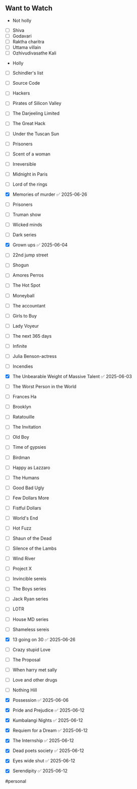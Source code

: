 ## Want to Watch

- Not holly

- [ ] Shiva
- [ ] Godavari
- [ ] Raktha charitra
- [ ] Uttama villain
- [ ] Ozhivudivasathe Kali

- Holly   

- [ ] Schindler's list
- [ ] Source Code
- [ ] Hackers
- [ ] Pirates of Silicon Valley
- [ ] The Darjeeling Limited
- [ ] The Great Hack
- [ ] Under the Tuscan Sun
- [ ] Prisoners
- [ ] Scent of a woman
- [ ] Irreversible
- [ ] Midnight in Paris
- [ ] Lord of the rings
- [x] Memories of murder ✅ 2025-06-26
- [ ] Prisoners
- [ ] Truman show
- [ ] Wicked minds
- [ ] Dark series
- [x] Grown ups ✅ 2025-06-04
- [ ] 22nd jump street
- [ ] Shogun
- [ ] Amores Perros
- [ ] The Hot Spot
- [ ] Moneyball
- [ ] The accountant
- [ ] Girls to Buy
- [ ] Lady Voyeur
- [ ] The next 365 days
- [ ] Infinite
- [ ] Julia Benson-actress
- [ ] Incendies
- [x] The Unbearable Weight of Massive Talent ✅ 2025-06-03
- [ ] The Worst Person in the World
- [ ] Frances Ha
- [ ] Brooklyn
- [ ] Ratatouille
- [ ] The Invitation
- [ ] Old Boy
- [ ] Time of gypsies
- [ ] Birdman
- [ ] Happy as Lazzaro
- [ ] The Humans
- [ ] Good Bad Ugly
- [ ] Few Dollars More
- [ ] Fistful Dollars
- [ ] World's End
- [ ] Hot Fuzz
- [ ] Shaun of the Dead
- [ ] Silence of the Lambs
- [ ] Wind River
- [ ] Project X
- [ ] Invincible sereis
- [ ] The Boys series
- [ ] Jack Ryan series
- [ ] LOTR
- [ ] House MD series
- [ ] Shameless sereis
- [x] 13 going on 30 ✅ 2025-06-26
- [ ] Crazy stupid Love
- [ ] The Proposal
- [ ] When harry met sally
- [ ] Love and other drugs
- [ ] Nothing Hill
- [x] Possession ✅ 2025-06-06
- [x] Pride and Prejudice ✅ 2025-06-12
- [x] Kumbalangi Nights ✅ 2025-06-12
- [x] Requiem for a Dream ✅ 2025-06-12
- [x] The Internship ✅ 2025-06-12
- [x] Dead poets society ✅ 2025-06-12
- [x] Eyes wide shut ✅ 2025-06-12
- [x] Serendipity ✅ 2025-06-12



#personal 